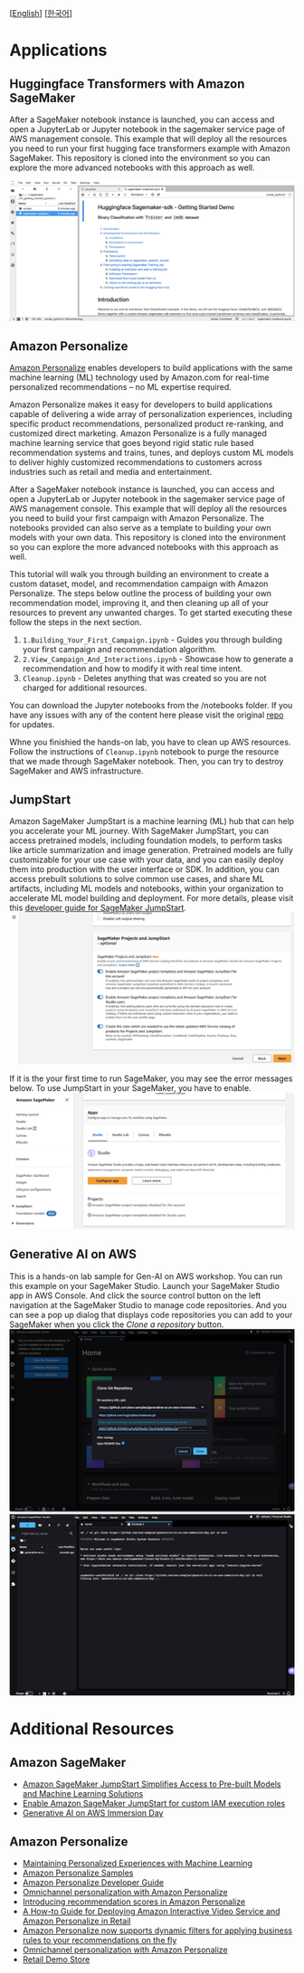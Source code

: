 [[English](README.md)] [[한국어](README.ko.md)]

# Applications
## Huggingface Transformers with Amazon SageMaker
After a SageMaker notebook instance is launched, you can access and open a JupyterLab or Jupyter notebook in the sagemaker service page of AWS management console. This example that will deploy all the resources you need to run your first hugging face transformers example with Amazon SageMaker. This repository is cloned into the environment so you can explore the more advanced notebooks with this approach as well.

![sagemaker-notebook-huggingface-getting-started](../../../images/sagemaker-notebook-huggingface-getting-started.png)

## Amazon Personalize
[Amazon Personalize](https://aws.amazon.com/personalize/) enables developers to build applications with the same machine learning (ML) technology used by Amazon.com for real-time personalized recommendations – no ML expertise required.

Amazon Personalize makes it easy for developers to build applications capable of delivering a wide array of personalization experiences, including specific product recommendations, personalized product re-ranking, and customized direct marketing. Amazon Personalize is a fully managed machine learning service that goes beyond rigid static rule based recommendation systems and trains, tunes, and deploys custom ML models to deliver highly customized recommendations to customers across industries such as retail and media and entertainment.

After a SageMaker notebook instance is launched, you can access and open a JupyterLab or Jupyter notebook in the sagemaker service page of AWS management console. This example that will deploy all the resources you need to build your first campaign with Amazon Personalize. The notebooks provided can also serve as a template to building your own models with your own data. This repository is cloned into the environment so you can explore the more advanced notebooks with this approach as well.

This tutorial will walk you through building an environment to create a custom dataset, model, and recommendation campaign with Amazon Personalize. The steps below outline the process of building your own recommendation model, improving it, and then cleaning up all of your resources to prevent any unwanted charges. To get started executing these follow the steps in the next section.

1. `1.Building_Your_First_Campaign.ipynb` - Guides you through building your first campaign and recommendation algorithm.
2. `2.View_Campaign_And_Interactions.ipynb` - Showcase how to generate a recommendation and how to modify it with real time intent.
3. `Cleanup.ipynb` - Deletes anything that was created so you are not charged for additional resources.

You can download the Jupyter notebooks from the /notebooks folder. If you have any issues with any of the content here please visit the original [repo](https://github.com/aws-samples/amazon-personalize-samples) for updates.

Whne you finishied the hands-on lab, you have to clean up AWS resources. Follow the instructions of `Cleanup.ipynb` notebook to purge the resource that we made through SageMaker notebook. Then, you can try to destroy SageMaker and AWS infrastructure.

## JumpStart
Amazon SageMaker JumpStart is a machine learning (ML) hub that can help you accelerate your ML journey. With SageMaker JumpStart, you can access pretrained models, including foundation models, to perform tasks like article summarization and image generation. Pretrained models are fully customizable for your use case with your data, and you can easily deploy them into production with the user interface or SDK. In addition, you can access prebuilt solutions to solve common use cases, and share ML artifacts, including ML models and notebooks, within your organization to accelerate ML model building and deployment. For more details, please visit this [developer guide for SageMaker JumpStart](https://docs.aws.amazon.com/sagemaker/latest/dg/studio-jumpstart.html).
![aws-sm-enable-jumpstart](../../../images/aws-sm-enable-jumpstart.png)

If it is the your first time to run SageMaker, you may see the error messages below. To use JumpStart in your SageMaker, you have to enable.
![aws-sm-svccatal-disabled](../../../images/aws-sm-svccatal-disabled.png)

## Generative AI on AWS
This is a hands-on lab sample for Gen-AI on AWS workshop. You can run this example on your SageMaker Studio. Launch your SageMaker Studio app in AWS Console. And click the source control button on the left navigation at the SageMaker Studio to manage code repositories. And you can see a pop up dialog that displays code repositories you can add to your SageMaker when you click the *Clone a repository* button.
![aws-sm-studio-code-repos](../../../images/aws-sm-studio-code-repos.png)
![aws-sm-studio-clone-repo](../../../images/aws-sm-studio-clone-repo.png)

# Additional Resources
## Amazon SageMaker
- [Amazon SageMaker JumpStart Simplifies Access to Pre-built Models and Machine Learning Solutions](https://aws.amazon.com/blogs/aws/amazon-sagemaker-jumpstart-simplifies-access-to-prebuilt-models-and-machine-learning-models/)
- [Enable Amazon SageMaker JumpStart for custom IAM execution roles](https://aws.amazon.com/blogs/machine-learning/enable-amazon-sagemaker-jumpstart-for-custom-iam-execution-roles/)
- [Generative AI on AWS Immersion Day](https://github.com/aws-samples/generative-ai-on-aws-immersion-day)

## Amazon Personalize
- [Maintaining Personalized Experiences with Machine Learning](https://github.com/aws-solutions/maintaining-personalized-experiences-with-machine-learning)
- [Amazon Personalize Samples](https://github.com/aws-samples/amazon-personalize-samples)
- [Amazon Personalize Developer Guide](https://docs.aws.amazon.com/personalize/latest/dg/what-is-personalize.html)
- [Omnichannel personalization with Amazon Personalize](https://aws.amazon.com/blogs/machine-learning/omnichannel-personalization-with-amazon-personalize/)
- [Introducing recommendation scores in Amazon Personalize](https://aws.amazon.com/blogs/machine-learning/introducing-recommendation-scores-in-amazon-personalize/)
- [A How-to Guide for Deploying Amazon Interactive Video Service and Amazon Personalize in Retail](https://aws.amazon.com/blogs/industries/a-how-to-guide-for-deploying-amazon-interactive-video-service-and-amazon-personalize-in-retail/)
- [Amazon Personalize now supports dynamic filters for applying business rules to your recommendations on the fly](https://aws.amazon.com/blogs/machine-learning/amazon-personalize-now-supports-dynamic-filters-for-applying-business-rules-to-your-recommendations-on-the-fly/)
- [Omnichannel personalization with Amazon Personalize](https://aws.amazon.com/blogs/machine-learning/omnichannel-personalization-with-amazon-personalize/)
- [Retail Demo Store](https://github.com/aws-samples/retail-demo-store)
